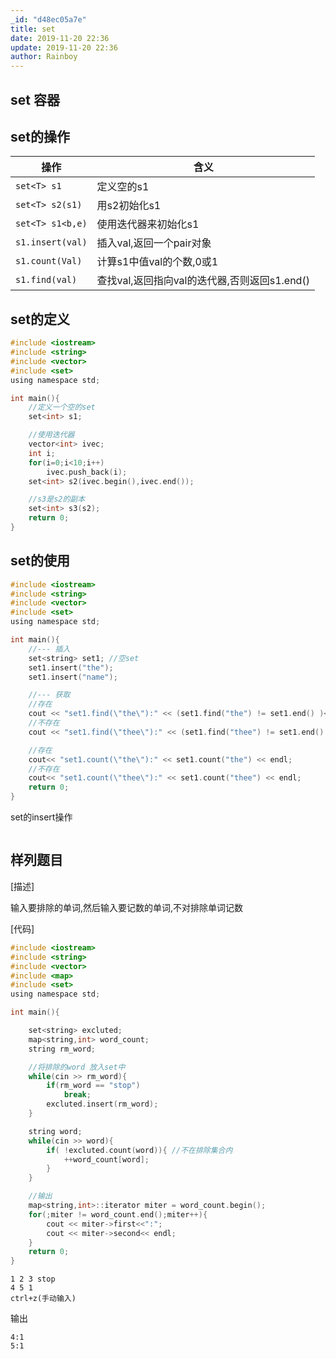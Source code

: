```yaml
---
_id: "d48ec05a7e"
title: set
date: 2019-11-20 22:36
update: 2019-11-20 22:36
author: Rainboy
---
```





## set 容器

## set的操作

| 操作             | 含义                                         |
|------------------|----------------------------------------------|
| `set<T> s1`      | 定义空的s1                                   |
| `set<T> s2(s1)`  | 用s2初始化s1                                 |
| `set<T> s1<b,e)` | 使用迭代器来初始化s1                         |
| `s1.insert(val)` | 插入val,返回一个pair对象                     |
| `s1.count(Val)`  | 计算s1中值val的个数,0或1                     |
| `s1.find(val)`   | 查找val,返回指向val的迭代器,否则返回s1.end() |

## set的定义

```c
#include <iostream>
#include <string>
#include <vector>
#include <set>
using namespace std;

int main(){
    //定义一个空的set
    set<int> s1;

    //使用迭代器
    vector<int> ivec;
    int i;
    for(i=0;i<10;i++)
        ivec.push_back(i);
    set<int> s2(ivec.begin(),ivec.end());

    //s3是s2的副本
    set<int> s3(s2);
    return 0;
}
```

## set的使用

```c
#include <iostream>
#include <string>
#include <vector>
#include <set>
using namespace std;

int main(){
    //--- 插入
    set<string> set1; //空set
    set1.insert("the");
    set1.insert("name");

    //--- 获取
    //存在
    cout << "set1.find(\"the\"):" << (set1.find("the") != set1.end() )<< endl; 
    //不存在
    cout << "set1.find(\"thee\"):" << (set1.find("thee") != set1.end() )<< endl;

    //存在
    cout<< "set1.count(\"the\"):" << set1.count("the") << endl;
    //不存在
    cout<< "set1.count(\"thee\"):" << set1.count("thee") << endl;
    return 0;
}
```

set的insert操作

```c
```


## 样列题目

[描述]

输入要排除的单词,然后输入要记数的单词,不对排除单词记数


[代码]

```c
#include <iostream>
#include <string>
#include <vector>
#include <map>
#include <set>
using namespace std;

int main(){

    set<string> excluted;
    map<string,int> word_count;
    string rm_word;

    //将排除的word 放入set中
    while(cin >> rm_word){
        if(rm_word == "stop")
            break;
        excluted.insert(rm_word);
    }

    string word;
    while(cin >> word){
        if( !excluted.count(word)){ //不在排除集合内
            ++word_count[word];
        }
    }

    //输出
    map<string,int>::iterator miter = word_count.begin();
    for(;miter != word_count.end();miter++){
        cout << miter->first<<":";
        cout << miter->second<< endl;
    }
    return 0;
}
```

```
1 2 3 stop
4 5 1
ctrl+z(手动输入)
```

输出

```
4:1
5:1
```

